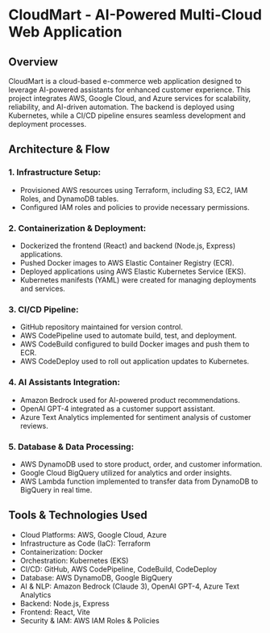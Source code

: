 # CloudMart - AI-Powered Multi-Cloud Web Application

## Overview
CloudMart is a cloud-based e-commerce web application designed to leverage AI-powered assistants for enhanced customer experience. This project integrates AWS, Google Cloud, and Azure services for scalability, reliability, and AI-driven automation. The backend is deployed using Kubernetes, while a CI/CD pipeline ensures seamless development and deployment processes.

## Architecture & Flow
### 1. Infrastructure Setup:
- Provisioned AWS resources using Terraform, including S3, EC2, IAM Roles, and DynamoDB tables.
- Configured IAM roles and policies to provide necessary permissions.

### 2. Containerization & Deployment:
- Dockerized the frontend (React) and backend (Node.js, Express) applications.
- Pushed Docker images to AWS Elastic Container Registry (ECR).
- Deployed applications using AWS Elastic Kubernetes Service (EKS).
- Kubernetes manifests (YAML) were created for managing deployments and services.

### 3. CI/CD Pipeline:
- GitHub repository maintained for version control.
- AWS CodePipeline used to automate build, test, and deployment.
- AWS CodeBuild configured to build Docker images and push them to ECR.
- AWS CodeDeploy used to roll out application updates to Kubernetes.

### 4. AI Assistants Integration:
- Amazon Bedrock used for AI-powered product recommendations.
- OpenAI GPT-4 integrated as a customer support assistant.
- Azure Text Analytics implemented for sentiment analysis of customer reviews.

### 5. Database & Data Processing:
- AWS DynamoDB used to store product, order, and customer information.
- Google Cloud BigQuery utilized for analytics and order insights.
- AWS Lambda function implemented to transfer data from DynamoDB to BigQuery in real time.

## Tools & Technologies Used
- Cloud Platforms: AWS, Google Cloud, Azure
- Infrastructure as Code (IaC): Terraform
- Containerization: Docker
- Orchestration: Kubernetes (EKS)
- CI/CD: GitHub, AWS CodePipeline, CodeBuild, CodeDeploy
- Database: AWS DynamoDB, Google BigQuery
- AI & NLP: Amazon Bedrock (Claude 3), OpenAI GPT-4, Azure Text Analytics
- Backend: Node.js, Express
- Frontend: React, Vite
- Security & IAM: AWS IAM Roles & Policies